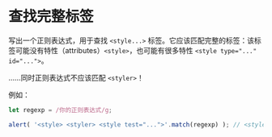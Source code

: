 # 查找完整标签

写出一个正则表达式，用于查找 `<style...>` 标签。它应该匹配完整的标签：该标签可能没有特性（attributes）`<style>`，也可能有很多特性 `<style type="..." id="...">`。

……同时正则表达式不应该匹配 `<styler>`！

例如：

```js
let regexp = /你的正则表达式/g;

alert( '<style> <styler> <style test="...">'.match(regexp) ); // <style>, <style test="...">
```
